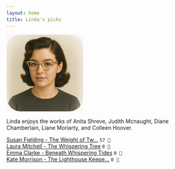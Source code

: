 ```yaml
---
layout: home
title: Linda's picks
---
```


![Linda](/assets/linda.png)

Linda enjoys the works of Anita Shreve, Judith Mcnaught, Diane Chamberlain, Liane Moriarty, and Colleen Hoover.

[Susan Fielding - The Weight of Tw…](/works/Susan-Fielding-The-Weight-of-Twenty-Years.html) `57 🧡`  
[Laura Mitchell - The Whispering Tree](/works/Laura-Mitchell-The-Whispering-Tree.html) `0 🩶`  
[Emma Clarke - Beneath Whispering Tides](/works/Emma-Clarke-Beneath-Whispering-Tides.html) `0 🩶`  
[Kate Morrison - The Lighthouse Keepe…](/works/Kate-Morrison-The-Lighthouse-Keeper's-Secret.html) `0 🩶`  
